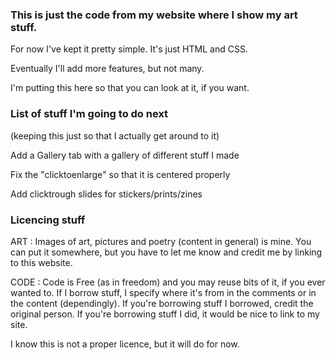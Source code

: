 ### This is just the code from my website where I show my art stuff. 

For now I've kept it pretty simple. It's just HTML and CSS.

Eventually I'll add more features, but not many.

I'm putting this here so that you can look at it, if you want.

### List of stuff I'm going to do next
(keeping this just so that I actually get around to it)

Add a Gallery tab with a gallery of different stuff I made

Fix the "clicktoenlarge" so that it is centered properly

Add clicktrough slides for stickers/prints/zines

### Licencing stuff

ART : Images of art, pictures and poetry (content in general) is mine. You can put it somewhere, but you have to let me know and credit me by linking to this website. 

CODE : Code is Free (as in freedom) and you may reuse bits of it, if you ever wanted to. If I borrow stuff, I specify where it's from in the comments or in the content (dependingly). If you're borrowing stuff I borrowed, credit the original person. If you're borrowing stuff I did, it would be nice to link to my site.

I know this is not a proper licence, but it will do for now.

